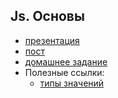 ## Js. Основы

- [презентация](http://yadi.sk/d/uNQ-MR23w54y)
- [пост](http://clubs.ya.ru/4611686018427468886/replies.xml?item_no=624)
- [домашнее задание](https://github.com/yandex-shri/dz-js-basics)
- Полезные ссылки:
  - [типы значений](http://www.adobe.com/devnet/html5/articles/categorizing-values-in-javascript.html)